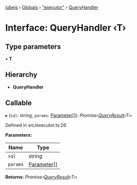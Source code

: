 [lubejs](../README.md) › [Globals](../globals.md) › ["executor"](../modules/_executor_.md) › [QueryHandler](_executor_.queryhandler.md)

# Interface: QueryHandler ‹**T**›

## Type parameters

▪ **T**

## Hierarchy

* **QueryHandler**

## Callable

▸ (`sql`: string, `params`: [Parameter](../classes/_ast_.parameter.md)[]): *Promise‹[QueryResult](_executor_.queryresult.md)‹T››*

Defined in src/executor.ts:26

**Parameters:**

Name | Type |
------ | ------ |
`sql` | string |
`params` | [Parameter](../classes/_ast_.parameter.md)[] |

**Returns:** *Promise‹[QueryResult](_executor_.queryresult.md)‹T››*

